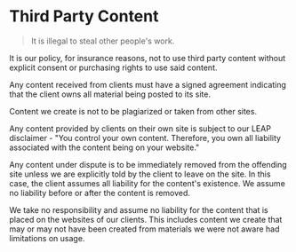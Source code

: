 # Third Party Content

> It is illegal to steal other people's work.

It is our policy, for insurance reasons, not to use third party content without explicit consent or purchasing rights to use said content.

Any content received from clients must have a signed agreement indicating that the client owns all material being posted to its site.

Content we create is not to be plagiarized or taken from other sites.

Any content provided by clients on their own site is subject to our LEAP disclaimer - "You control your own content. Therefore, you own all liability associated with the content being on your website."

Any content under dispute is to be immediately removed from the offending site unless we are explicitly told by the client to leave on the site. In this case, the client assumes all liability for the content's existence. We assume no liability before or after the content is removed.

We take no responsibility and assume no liability for the content that is placed on the websites of our clients. This includes content we create that may or may not have been created from materials we were not aware had limitations on usage.

